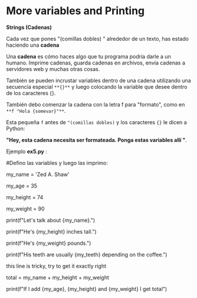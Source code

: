 # More variables and Printing 


**Strings (Cadenas)**

Cada vez que pones "(comillas dobles) " alrededor de un texto, has estado haciendo una **cadena**

Una **cadena** es cómo haces algo que tu programa podría darle a un humano. Imprime cadenas, guarda cadenas en archivos, envía cadenas a servidores web y muchas otras cosas.

También se pueden incrustar variables dentro de una cadena utilizando una secuencia especial `**{}**` y luego colocando la variable que desee dentro de los caracteres {}.

También debo comenzar la cadena con la letra f para "formato", como en `**f "Hola {somevar}"**`.

Esta pequeña `f` antes de `"(comillas dobles)` y los caracteres `{}` le dicen a Python:

**"Hey, esta cadena necesita ser formateada. Ponga estas variables allí "**.

Ejemplo **ex5.py** :

#Defino las variables y luego las imprimo:

my_name = 'Zed A. Shaw'

my_age = 35

my_height = 74

my_weight = 90

print(f"Let's talk about {my_name}.")

print(f"He's {my_height} inches tall.")

print(f"He's {my_weight} pounds.")

print(f"His teeth are usually {my_teeth} depending on the coffee.")

this line is tricky, try to get it exactly right

total = my_name + my_height + my_weight

print(f"If I add {my_age}, {my_height} and {my_weight} I get total")

